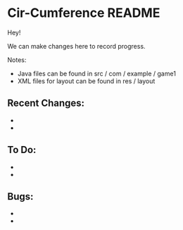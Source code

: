 Cir-Cumference README
=======================================================================

Hey!

We can make changes here to record progress.

Notes: 
- Java files can be found in src / com / example / game1
- XML files for layout can be found in  res / layout 

Recent Changes:
-
-
-


To Do:
-
-
-


Bugs:
-
-
-

